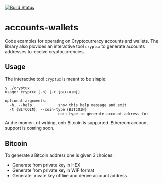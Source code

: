 [![Build Status](https://travis-ci.org/VISCHub/crypto-wallets.svg?branch=master)](https://travis-ci.org/VISCHub/crypto-wallets)

# accounts-wallets
Code examples for operating on Cryptocurrency accounts and wallets. The library also provides an interactive tool `cryptux` to generate accounts addresses to receive cryptocurrencies.

## Usage

The interactive tool `cryptux` is meant to be simple:

```
$ ./cryptux
usage: cryptux [-h] [-t {BITCOIN}]

optional arguments:
  -h, --help            show this help message and exit
  -t {BITCOIN}, --coin-type {BITCOIN}
                        coin type to generate account address for
```

At the moment of writing, only Bitcoin is supported. Ethereum account support is coming soon.

## Bitcoin

To generate a Bitcoin address one is given 3 choices:
+ Generate from private key in HEX
+ Generate from private key in WIF format
+ Generate private key offline and derive account address
